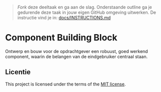> _Fork_ deze deeltaak en ga aan de slag. 
Onderstaande outline ga je gedurende deze taak in jouw eigen GitHub omgeving uitwerken. 
De instructie vind je in: [docs/INSTRUCTIONS.md](docs/INSTRUCTIONS.md)

# Component Building Block

Ontwerp en bouw voor de opdrachtgever een robuust, goed werkend component, waarin de belangen van de eindgebruiker centraal staan.

## Licentie

This project is licensed under the terms of the [MIT license](./LICENSE).

